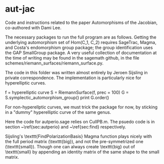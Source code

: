 # aut-jac
Code and instructions related to the paper Automorphisms of the Jacobian, co-authored with Dami Lee.

The necessary packages to run the full program are as follows. Getting the underlying automorphism set of Hom(C_1, C_2) requires SageTrac, Magma, and Costa's endomorphism group package; the group identification uses the GAP SmallGroup package. A very useful collection of documentation at the time of writing may be found in the sagemath github, in the file schemes/riemann_surfaces/riemann_surface.py.

The code in this folder was written almost entirely by Jeroen Sijsling in private correspondence. The implementation is particularly nice for hyperelliptic curves. 

f = hyperelliptic curve
S = RiemannSurface(f, prec = 100)
G = S.symplectic_automorphism_group()
print G.order()

For non-hyperellptic curves, we must trick the package for now, by sticking in a "dummy" hyperelliptic curve of the same genus. 

Here the code for autperio.sage relies on CullPB.m. The psuedo code is in section ~\ref{sec:autperio} and ~\ref{sec:find} respectively. 

Sijsling's \texttt{FindPolarizationBasis} Magma function plays nicely with the full period matrix (\texttt{big}), and not the pre-symmetrized one (\texttt{small}). Though one can always create \texttt{big} out of \texttt{small} by appending an identity matrix of the same shape to the small matrix.
